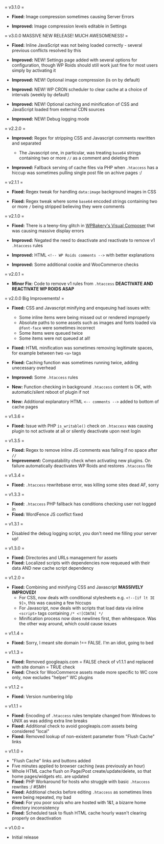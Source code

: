 = v3.1.0 =

- **Fixed:** Image compression sometimes causing Server Errors

- **Improved:** Image compression levels editable in Settings

= v3.0.0 MASSIVE NEW RELEASE! MUCH AWESOMENESS! =

- **Fixed:** Inline JavaScript was not being loaded correctly - several previous conflicts resolved by this

- **Improved:** NEW! Settings page added with several options for configuration, though WP Roids should still work just fine for most users simply by activating it

- **Improved:** NEW! Optional image compression (is on by default)

- **Improved:** NEW! WP CRON scheduler to clear cache at a choice of intervals (weekly by default)

- **Improved:** NEW! Optional caching and minification of CSS and JavaScript loaded from external CDN sources

- **Improved:** NEW! Debug logging mode

= v2.2.0 =

- **Improved:** Regex for stripping CSS and Javascript comments rewritten and separated
	* The Javascript one, in particular, was treating `base64` strings containing two or more `//` as a comment and deleting them
	
- **Improved:** Fallback serving of cache files via PHP when `.htaccess` has a hiccup was sometimes pulling single post file on achive pages :/

= v2.1.1 =

- **Fixed:** Regex tweak for handling `data:image` background images in CSS

- **Fixed:** Regex tweak where some `base64` encoded strings containing two or more `/` being stripped believing they were comments

= v2.1.0 =

- **Fixed:** There is a teeny-tiny glitch in [WPBakery's Visual Composer](https://vc.wpbakery.com/) that was causing massive display errors

- **Improved:** Negated the need to deactivate and reactivate to remove v1 `.htaccess` rules

- **Improved:** HTML `<!-- WP Roids comments -->` with better explanations

- **Improved:** Some additional cookie and WooCommerce checks

= v2.0.1 =

- **Minor Fix:** Code to remove v1 rules from `.htaccess` **DEACTIVATE AND REACTIVATE WP ROIDS ASAP**

= v2.0.0 Big Improvements! =

- **Fixed:** CSS and Javascript minifying and enqueuing had issues with:
	* Some inline items were being missed out or rendered improperly
	* Absolute paths to some assets such as images and fonts loaded via `@font-face` were sometimes incorrect
	* Some items were queued twice
	* Some items were not queued at all!
	
- **Fixed:** HTML minification was sometimes removing legitimate spaces, for example between two `<a>` tags
	
- **Fixed:** Caching function was sometimes running twice, adding unecessary overhead
	
- **Improved:** Some `.htaccess` rules
- **New:** Function checking in background `.htaccess` content is OK, with automatic/silent reboot of plugin if not
- **New:** Additional explanatory HTML `<-- comments -->` added to bottom of cache pages

= v1.3.6 =

- **Fixed:** Issue with PHP `is_writable()` check on `.htaccess` was causing plugin to not activate at all or silently deactivate upon next login

= v1.3.5 =

- **Fixed:** Regex to remove inline JS comments was failing if no space after `//`
- **Imprevement:** Compatability check when activating new plugins. On failure automatically deactivates WP Roids and restores `.htaccess` file

= v1.3.4 =

 - **Fixed:** `.htaccess` rewritebase error, was killing some sites dead AF, sorry

= v1.3.3 =

 - **Fixed:** `.htaccess` PHP fallback has conditions checking user not logged in
 - **Fixed:** WordFence JS conflict fixed

= v1.3.1 =

 - Disabled the debug logging script, you don't need me filling your server up!

= v1.3.0 =

 - **Fixed:** Directories and URLs management for assets
 - **Fixed:** Localized scripts with dependencies now requeued with their data AND new cache script dependency

= v1.2.0 =

- **Fixed:** Combining and minifying CSS and Javascript **MASSIVELY IMPROVED!**
	* For CSS, now deals with conditional stylesheets e.g. `<!--[if lt IE 9]>`, this was causing a few hiccups
	* For Javascript, now deals with scripts that load data via inline `<script>` tags containing `/* <![CDATA[ */`
	* Minification process now does newlines first, then whitespace. Was the other way around, which could cause issues

= v1.1.4 =

- **Fixed:** Sorry, I meant site domain !== FALSE. I'm an idiot, going to bed

= v1.1.3 =

- **Fixed:** Removed googleapis.com = FALSE check of v1.1.1 and replaced with site domain = TRUE check
- **Fixed:** Check for WooCommerce assets made more specific to WC core only, now excludes "helper" WC plugins

= v1.1.2 =

- **Fixed:** Version numbering blip

= v1.1.1 =

- **Fixed:** Encoding of `.htaccess` rules template changed from Windows to UNIX as was adding extra line breaks
- **Fixed:** Additional check to avoid googleapis.com assets being considered "local"
- **Fixed:** Removed lookup of non-existent parameter from "Flush Cache" links

= v1.1.0 =

- "Flush Cache" links and buttons added
- Five minutes applied to browser caching (was previously an hour)
- Whole HTML cache flush on Page/Post create/update/delete, so that home pages/widgets etc. are updated
- **Fixed:** PHP Workaround for hosts who struggle with basic `.htaccess` rewrites :/ #SMH
- **Fixed:** Additional checks before editing `.htaccess` as sometimes lines were being repeated, my bad
- **Fixed:** For you poor souls who are hosted with 1&1, a bizarre home directory inconsistency
- **Fixed:** Scheduled task to flush HTML cache hourly wasn't clearing properly on deactivation

= v1.0.0 =

- Initial release